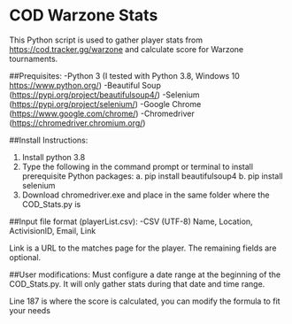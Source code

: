# COD Warzone Stats
 
This Python script is used to gather player stats from https://cod.tracker.gg/warzone and calculate score for Warzone tournaments.

##Prequisites:
-Python 3 (I tested with Python 3.8, Windows 10 https://www.python.org/)
-Beautiful Soup (https://pypi.org/project/beautifulsoup4/)
-Selenium (https://pypi.org/project/selenium/)
-Google Chrome (https://www.google.com/chrome/)
-Chromedriver (https://chromedriver.chromium.org/)

##Install Instructions:
1. Install python 3.8
2. Type the following in the command prompt or terminal to install prerequisite Python packages:
	a. pip install beautifulsoup4
	b. pip install selenium
3. Download chromedriver.exe and place in the same folder where the COD_Stats.py is

##Input file format (playerList.csv):
-CSV (UTF-8)
Name, Location, ActivisionID, Email, Link

Link is a URL to the matches page for the player. The remaining fields are optional.

##User modifications:
Must configure a date range at the beginning of the COD_Stats.py. It will only gather stats during that date and time range.

Line 187 is where the score is calculated, you can modify the formula to fit your needs
